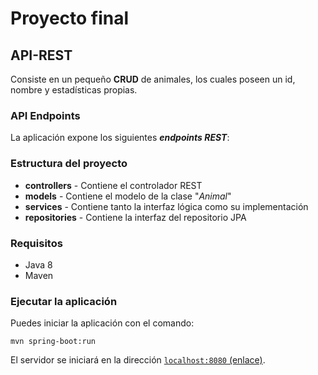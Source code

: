 # Proyecto final

## API-REST

Consiste en un pequeño **CRUD** de animales, los cuales poseen un id, nombre y estadísticas propias.

### API Endpoints

La aplicación expone los siguientes ***endpoints REST***:



### Estructura del proyecto

- **controllers** - Contiene el controlador REST
- **models** - Contiene el modelo de la clase "*Animal*"
- **services** - Contiene tanto la interfaz lógica como su implementación
- **repositories** - Contiene la interfaz del repositorio JPA

### Requisitos

- Java 8
- Maven

### Ejecutar la aplicación

Puedes iniciar la aplicación con el comando:

``` shell
mvn spring-boot:run
```

El servidor se iniciará en la dirección [`localhost:8080` (enlace)](http://localhost:8080).
